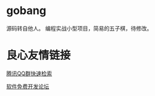 gobang
======

源码转自他人。
编程实战小型项目，简易的五子棋，待修改。


 # 良心友情链接

[腾讯QQ群快速检索](http://u.720life.cn/s/8cf73f7c)

[软件免费开发论坛](http://u.720life.cn/s/bbb01dc0)